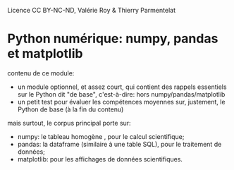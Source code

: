 Licence CC BY-NC-ND, Valérie Roy & Thierry Parmentelat



# Python numérique: numpy, pandas et matplotlib


contenu de ce module:

* un module optionnel, et assez court, qui contient des rappels essentiels sur le Python dit "de base", c'est-à-dire: hors numpy/pandas/matplotlib
* un petit test pour évaluer les compétences moyennes sur, justement, le Python de base (à la fin du contenu)

mais surtout, le corpus principal porte sur:

* numpy: le tableau homogène , pour le calcul scientifique;
* pandas: la dataframe (similaire à une table SQL), pour le traitement de données;
* matplotlib: pour les affichages de données scientifiques.
